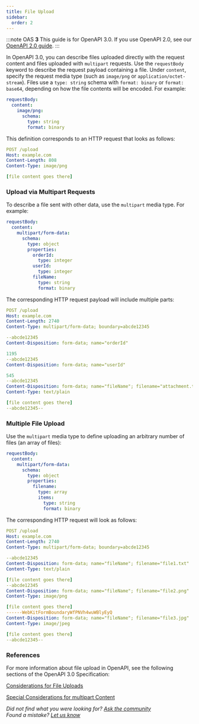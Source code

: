```yaml
---
title: File Upload
sidebar:
  order: 2
---
```


:::note
OAS **3** This guide is for OpenAPI 3.0. If you use OpenAPI 2.0, see our [OpenAPI 2.0 guide](/docs/specification/v2_0/file-upload/).
:::

In OpenAPI 3.0, you can describe files uploaded directly with the request content and files uploaded with `multipart` requests. Use the `requestBody` keyword to describe the request payload containing a file. Under `content`, specify the request media type (such as `image/png` or `application/octet-stream`). Files use a `type: string` schema with `format: binary` or `format: base64`, depending on how the file contents will be encoded. For example:

```yaml
requestBody:
  content:
    image/png:
      schema:
        type: string
        format: binary
```

This definition corresponds to an HTTP request that looks as follows:

```yaml
POST /upload
Host: example.com
Content-Length: 808
Content-Type: image/png

[file content goes there]
```

### Upload via Multipart Requests

To describe a file sent with other data, use the `multipart` media type. For example:

```yaml
requestBody:
  content:
    multipart/form-data:
      schema:
        type: object
        properties:
          orderId:
            type: integer
          userId:
            type: integer
          fileName:
            type: string
            format: binary
```

The corresponding HTTP request payload will include multiple parts:

```yaml
POST /upload
Host: example.com
Content-Length: 2740
Content-Type: multipart/form-data; boundary=abcde12345

--abcde12345
Content-Disposition: form-data; name="orderId"

1195
--abcde12345
Content-Disposition: form-data; name="userId"

545
--abcde12345
Content-Disposition: form-data; name="fileName"; filename="attachment.txt"
Content-Type: text/plain

[file content goes there]
--abcde12345--
```

### Multiple File Upload

Use the `multipart` media type to define uploading an arbitrary number of files (an array of files):

```yaml
requestBody:
  content:
    multipart/form-data:
      schema:
        type: object
        properties:
          filename:
            type: array
            items:
              type: string
              format: binary
```

The corresponding HTTP request will look as follows:

```yaml
POST /upload
Host: example.com
Content-Length: 2740
Content-Type: multipart/form-data; boundary=abcde12345

--abcde12345
Content-Disposition: form-data; name="fileName"; filename="file1.txt"
Content-Type: text/plain

[file content goes there]
--abcde12345
Content-Disposition: form-data; name="fileName"; filename="file2.png"
Content-Type: image/png

[file content goes there]
------WebKitFormBoundaryWfPNVh4wuWBlyEyQ
Content-Disposition: form-data; name="fileName"; filename="file3.jpg"
Content-Type: image/jpeg

[file content goes there]
--abcde12345--
```

### References

For more information about file upload in OpenAPI, see the following sections of the OpenAPI 3.0 Specification:

[Considerations for File Uploads](https://github.com/OAI/OpenAPI-Specification/blob/master/versions/3.0.3.md#considerations-for-file-uploads)

[Special Considerations for multipart Content](https://github.com/OAI/OpenAPI-Specification/blob/master/versions/3.0.3.md#special-considerations-for-multipart-content)

_Did not find what you were looking for? [Ask the community](https://community.smartbear.com/t5/Swagger-Open-Source-Tools/bd-p/SwaggerOSTools)  
Found a mistake? [Let us know](https://github.com/swagger-api/swagger.io/issues)_
